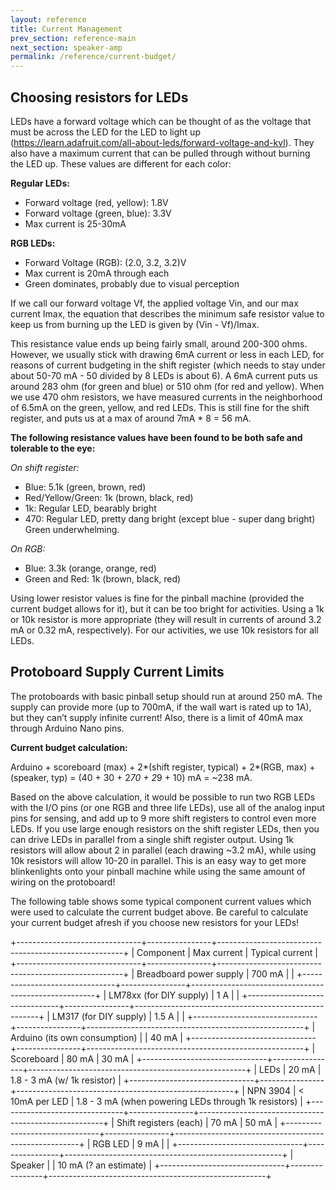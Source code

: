 ```yaml
---
layout: reference
title: Current Management
prev_section: reference-main
next_section: speaker-amp
permalink: /reference/current-budget/
---
```


## Choosing resistors for LEDs

LEDs have a forward voltage which can be thought of as the voltage that must be across the LED for the LED to light up (https://learn.adafruit.com/all-about-leds/forward-voltage-and-kvl). They also have a maximum current that can be pulled through without burning the LED up. These values are different for each color:

**Regular LEDs:**

- Forward voltage (red, yellow): 1.8V
- Forward voltage (green, blue): 3.3V
- Max current is 25-30mA

**RGB LEDs:**

- Forward Voltage (RGB): (2.0, 3.2, 3.2)V
- Max current is 20mA through each
- Green dominates, probably due to visual perception

If we call our forward voltage Vf, the applied voltage Vin, and our max current Imax, the equation that describes the minimum safe resistor value to keep us from burning up the LED is given by (Vin - Vf)/Imax. 

This resistance value ends up being fairly small, around 200-300 ohms. However, we usually stick with drawing 6mA current or less in each LED, for reasons of current budgeting in the shift register (which needs to stay under about 50-70 mA - 50 divided by 8 LEDs is about 6). A 6mA current puts us around 283 ohm (for green and blue) or 510 ohm (for red and yellow). When we use 470 ohm resistors, we have measured currents in the neighborhood of 6.5mA on the green, yellow, and red LEDs. This is still fine for the shift register, and puts us at a max of around 7mA * 8 = 56 mA.

**The following resistance values have been found to be both safe and tolerable to the eye:**

_On shift register:_

- Blue: 5.1k (green, brown, red)
- Red/Yellow/Green: 1k (brown, black, red)
- 1k: Regular LED, bearably bright
- 470: Regular LED, pretty dang bright (except blue - super dang bright) Green underwhelming. 

_On RGB:_

- Blue: 3.3k (orange, orange, red)
- Green and Red: 1k (brown, black, red)

Using lower resistor values is fine for the pinball machine (provided the current budget allows for it), but it can be too bright for activities. Using a 1k or 10k resistor is more appropriate (they will result in currents of around 3.2 mA or 0.32 mA, respectively). For our activities, we use 10k resistors for all LEDs.

## Protoboard Supply Current Limits

The protoboards with basic pinball setup should run at around 250 mA. The supply can provide more (up to 700mA, if the wall wart is rated up to 1A), but they can’t supply infinite current! Also, there is a limit of 40mA max through Arduino Nano pins.

**Current budget calculation:** 

Arduino + scoreboard (max) + 2*(shift register, typical) + 2*(RGB, max)  + (speaker, typ) = (40 + 30 + 2*70 + 2*9 + 10) mA = ~238 mA.

Based on the above calculation, it would be possible to run two RGB LEDs with the I/O pins (or one RGB and three life LEDs), use all of the analog input pins for sensing, and add up to 9 more shift registers to control even more LEDs. If you use large enough resistors on the shift register LEDs, then you can drive LEDs in parallel from a single shift register output. Using 1k resistors will allow about 2 in parallel (each drawing ~3.2 mA), while using 10k resistors will allow 10-20 in parallel. This is an easy way to get more blinkenlights onto your pinball machine while using the same amount of wiring on the protoboard!

The following table shows some typical component current values which were used to calculate the current budget above. Be careful to calculate your current budget afresh if you choose new resistors for your LEDs!  

+-------------------------------+----------------+------------------------------------------------------+
| Component                     | Max current    | Typical current                                      |
+-------------------------------+----------------+------------------------------------------------------+
| Breadboard power supply       | 700 mA         |                                                      |
+-------------------------------+----------------+------------------------------------------------------+
| LM78xx (for DIY supply)       | 1 A            |                                                      |
+-------------------------------+----------------+------------------------------------------------------+
| LM317 (for DIY supply)        | 1.5 A          |                                                      |
+-------------------------------+----------------+------------------------------------------------------+
| Arduino (its own consumption) |                | 40 mA                                                |
+-------------------------------+----------------+------------------------------------------------------+
| Scoreboard                    | 80 mA          | 30 mA                                                |
+-------------------------------+----------------+------------------------------------------------------+
| LEDs                          | 20 mA          | 1.8 - 3 mA (w/ 1k resistor)                          |
+-------------------------------+----------------+------------------------------------------------------+
| NPN 3904                      | < 10mA per LED | 1.8 - 3 mA (when powering LEDs through 1k resistors) |
+-------------------------------+----------------+------------------------------------------------------+
| Shift registers (each)        | 70 mA          | 50 mA                                                |
+-------------------------------+----------------+------------------------------------------------------+
| RGB LED                       | 9 mA           |                                                      |
+-------------------------------+----------------+------------------------------------------------------+
| Speaker                       |                | 10 mA (? an estimate)                                |
+-------------------------------+----------------+------------------------------------------------------+